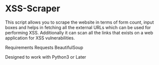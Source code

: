 # XSS-Scraper
This script allows you to scrape the website in terms of form count, input boxes and helps in fetching all the external URLs which can be used for performing XSS. Additionally it can scan all the links that exists on a web application for XSS vulnerabilities.

Requirements
Requests
BeautifulSoup

Designed to work with Python3 or Later

